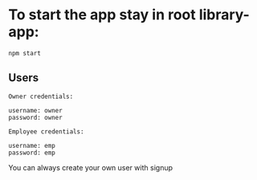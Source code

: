 # To start the app stay in root library-app:

```
npm start
```

## Users

```
Owner credentials:

username: owner
password: owner

Employee credentials:

username: emp
password: emp
```
You can always create your own user with signup
